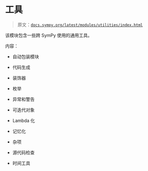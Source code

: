 # 工具

> 原文：[`docs.sympy.org/latest/modules/utilities/index.html`](https://docs.sympy.org/latest/modules/utilities/index.html)

该模块包含一些跨 SymPy 使用的通用工具。

内容：

+   自动包装模块

+   代码生成

+   装饰器

+   枚举

+   异常和警告

+   可迭代对象

+   Lambda 化

+   记忆化

+   杂项

+   源代码检查

+   时间工具
